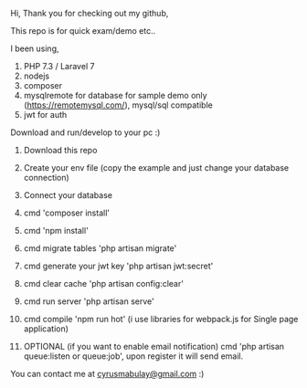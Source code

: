  Hi, Thank you for checking out my github, 

This repo is for quick exam/demo etc.. 

I been using, 
1. PHP 7.3 / Laravel 7
2. nodejs
3. composer
4. mysqlremote for database for sample demo only (https://remotemysql.com/), mysql/sql compatible
5. jwt for auth



Download and run/develop to your pc :) 
1. Download this repo  
2. Create your env file (copy the example and just change your database connection)
3. Connect your database
4. cmd 'composer install'
5. cmd 'npm install'
6. cmd migrate tables 'php artisan migrate'
7. cmd generate your jwt key 'php artisan jwt:secret'
8. cmd clear cache 'php artisan config:clear'
9. cmd run server 'php artisan serve'
10. cmd compile 'npm run hot' (i use libraries for webpack.js for Single page application)

11. OPTIONAL (if you want to enable email notification) cmd 'php artisan queue:listen or queue:job', upon register it will send email. 


You can contact me at cyrusmabulay@gmail.com :) 
